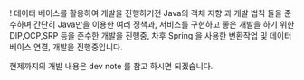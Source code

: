 
! 데이터 베이스를 활용하여 개발을 진행하기전 Java의 객체 지향 과 개발 법칙 들을 준수하며 간단히 Java만을 이용한 
여러 정책과, 서비스를 구현하고 좋은 개발을 하기 위한 DIP,OCP,SRP 등을 준수한 개발을 진행중, 차후 Spring 을 사용한
변환작업 및 데이터베이스 연결, 개발을 진행중입니다.


현제까지의 개발 내용은 dev note 를 참고 하시면 되겠습니다.
